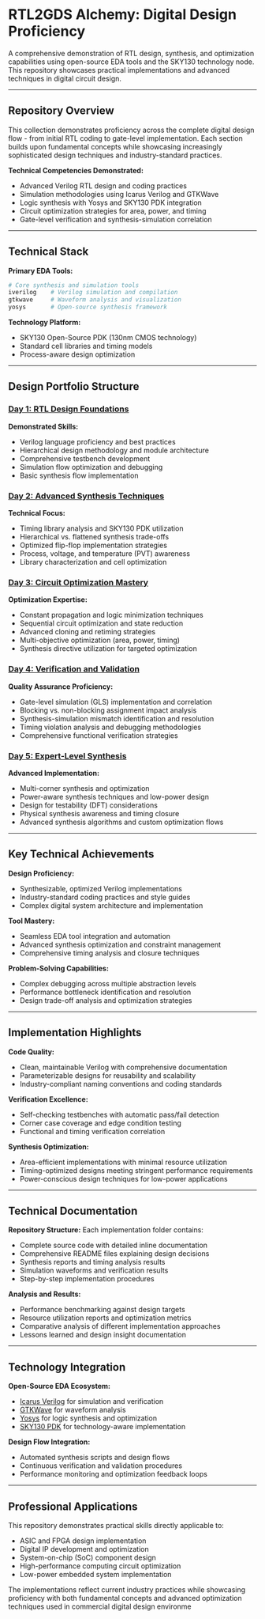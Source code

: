 # RTL2GDS Alchemy: Digital Design Proficiency

A comprehensive demonstration of RTL design, synthesis, and optimization capabilities using open-source EDA tools and the SKY130 technology node. This repository showcases practical implementations and advanced techniques in digital circuit design.

---

## Repository Overview

This collection demonstrates proficiency across the complete digital design flow - from initial RTL coding to gate-level implementation. Each section builds upon fundamental concepts while showcasing increasingly sophisticated design techniques and industry-standard practices.

**Technical Competencies Demonstrated:**
- Advanced Verilog RTL design and coding practices
- Simulation methodologies using Icarus Verilog and GTKWave
- Logic synthesis with Yosys and SKY130 PDK integration
- Circuit optimization strategies for area, power, and timing
- Gate-level verification and synthesis-simulation correlation

---

## Technical Stack

**Primary EDA Tools:**
```bash
# Core synthesis and simulation tools
iverilog    # Verilog simulation and compilation
gtkwave     # Waveform analysis and visualization
yosys       # Open-source synthesis framework
```

**Technology Platform:**
- SKY130 Open-Source PDK (130nm CMOS technology)
- Standard cell libraries and timing models
- Process-aware design optimization

---

## Design Portfolio Structure

### [Day 1: RTL Design Foundations](week1/day1/)
**Demonstrated Skills:**
- Verilog language proficiency and best practices
- Hierarchical design methodology and module architecture
- Comprehensive testbench development
- Simulation flow optimization and debugging
- Basic synthesis flow implementation

### [Day 2: Advanced Synthesis Techniques](week1/day2/)
**Technical Focus:**
- Timing library analysis and SKY130 PDK utilization
- Hierarchical vs. flattened synthesis trade-offs
- Optimized flip-flop implementation strategies
- Process, voltage, and temperature (PVT) awareness
- Library characterization and cell optimization

### [Day 3: Circuit Optimization Mastery](week1/day3/)
**Optimization Expertise:**
- Constant propagation and logic minimization techniques
- Sequential circuit optimization and state reduction
- Advanced cloning and retiming strategies
- Multi-objective optimization (area, power, timing)
- Synthesis directive utilization for targeted optimization

### [Day 4: Verification and Validation](week1/day4/)
**Quality Assurance Proficiency:**
- Gate-level simulation (GLS) implementation and correlation
- Blocking vs. non-blocking assignment impact analysis
- Synthesis-simulation mismatch identification and resolution
- Timing violation analysis and debugging methodologies
- Comprehensive functional verification strategies

### [Day 5: Expert-Level Synthesis](week1/day5/)
**Advanced Implementation:**
- Multi-corner synthesis and optimization
- Power-aware synthesis techniques and low-power design
- Design for testability (DFT) considerations
- Physical synthesis awareness and timing closure
- Advanced synthesis algorithms and custom optimization flows

---

## Key Technical Achievements

**Design Proficiency:**
- Synthesizable, optimized Verilog implementations
- Industry-standard coding practices and style guides
- Complex digital system architecture and implementation

**Tool Mastery:**
- Seamless EDA tool integration and automation
- Advanced synthesis optimization and constraint management
- Comprehensive timing analysis and closure techniques

**Problem-Solving Capabilities:**
- Complex debugging across multiple abstraction levels
- Performance bottleneck identification and resolution
- Design trade-off analysis and optimization strategies

---

## Implementation Highlights

**Code Quality:**
- Clean, maintainable Verilog with comprehensive documentation
- Parameterizable designs for reusability and scalability
- Industry-compliant naming conventions and coding standards

**Verification Excellence:**
- Self-checking testbenches with automatic pass/fail detection
- Corner case coverage and edge condition testing
- Functional and timing verification correlation

**Synthesis Optimization:**
- Area-efficient implementations with minimal resource utilization
- Timing-optimized designs meeting stringent performance requirements
- Power-conscious design techniques for low-power applications

---

## Technical Documentation

**Repository Structure:**
Each implementation folder contains:
- Complete source code with detailed inline documentation
- Comprehensive README files explaining design decisions
- Synthesis reports and timing analysis results
- Simulation waveforms and verification results
- Step-by-step implementation procedures

**Analysis and Results:**
- Performance benchmarking against design targets
- Resource utilization reports and optimization metrics
- Comparative analysis of different implementation approaches
- Lessons learned and design insight documentation

---

## Technology Integration

**Open-Source EDA Ecosystem:**
- [Icarus Verilog](https://github.com/steveicarus/iverilog) for simulation and verification
- [GTKWave](http://gtkwave.sourceforge.net/) for waveform analysis
- [Yosys](https://github.com/YosysHQ/yosys) for logic synthesis and optimization
- [SKY130 PDK](https://github.com/google/skywater-pdk) for technology-aware implementation

**Design Flow Integration:**
- Automated synthesis scripts and design flows
- Continuous verification and validation procedures
- Performance monitoring and optimization feedback loops

---

## Professional Applications

This repository demonstrates practical skills directly applicable to:
- ASIC and FPGA design implementation
- Digital IP development and optimization
- System-on-chip (SoC) component design
- High-performance computing circuit optimization
- Low-power embedded system implementation

The implementations reflect current industry practices while showcasing proficiency with both fundamental concepts and advanced optimization techniques used in commercial digital design environme
